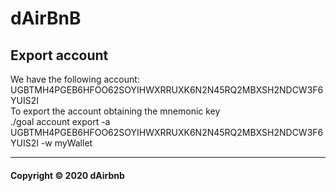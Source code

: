 # dAirBnB

## Export account
We have the following account: UGBTMH4PGEB6HFOO62SOYIHWXRRUXK6N2N45RQ2MBXSH2NDCW3F6YUIS2I \
To export the account obtaining the mnemonic key\
./goal account export -a UGBTMH4PGEB6HFOO62SOYIHWXRRUXK6N2N45RQ2MBXSH2NDCW3F6YUIS2I -w myWallet

---

#### Copyright &copy; 2020 dAirbnb
